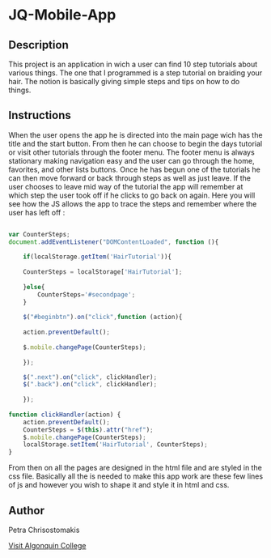 # JQ-Mobile-App

## Description

This project is an application in wich a user can find 10 step tutorials about various things. The one that I programmed
is a step tutorial on braiding your hair. The notion is basically giving simple steps and tips on how to do things.

## Instructions

When the user opens the app he is directed into the main page wich has the title and the start button. From then he can choose to begin the days tutorial or visit other tutorials through the footer menu. The footer menu is always stationary making navigation easy and the user can go through the home, favorites, and other lists buttons. Once he has begun one of the tutorials he can then move forward or back through steps as well as just leave. If the user chooses to leave mid way of the tutorial the app will remember at which step the user took off if he clicks to go back on again. Here you will see how the JS allows the app to trace the steps and remember where the user has left off :


```javascript 

var CounterSteps;
document.addEventListener("DOMContentLoaded", function (){
	
	if(localStorage.getItem('HairTutorial')){
		
	CounterSteps = localStorage['HairTutorial'];
	
	}else{
		CounterSteps='#secondpage';
	}
	
	$("#beginbtn").on("click",function (action){
	
	action.preventDefault();
	
	$.mobile.changePage(CounterSteps);
	
	});

	$(".next").on("click", clickHandler);
	$(".back").on("click", clickHandler);
	
	});
	
function clickHandler(action) {
	action.preventDefault();
	CounterSteps = $(this).attr("href");
	$.mobile.changePage(CounterSteps);
	localStorage.setItem('HairTutorial', CounterSteps);
}
``` 

From then on all the pages are designed in the html file and are styled in the css file. Basically all the is needed to make this app work are these few lines of js and however you wish to shape it and style it in html and css.

## Author

Petra Chrisostomakis

[Visit Algonquin College](www.algonquincollege.com)

